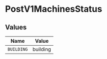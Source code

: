 # PostV1MachinesStatus


## Values

| Name       | Value      |
| ---------- | ---------- |
| `BUILDING` | building   |
